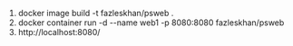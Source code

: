 1. docker image build -t fazleskhan/psweb .
2. docker container run -d --name web1 -p 8080:8080 fazleskhan/psweb
3. <browse> http://localhost:8080/